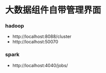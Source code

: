 # 大数据组件自带管理界面

### hadoop
* http://localhost:8088/cluster
* http://localhost:50070

### spark
* http://localhost:4040/jobs/